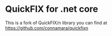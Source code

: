 # QuickFIX for .net core

This is a fork of QuickFIX/n library you can find at https://github.com/connamara/quickfixn
